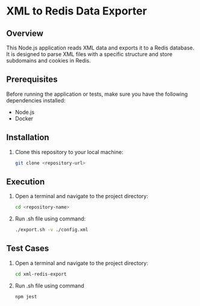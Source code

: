 # XML to Redis Data Exporter

## Overview

This Node.js application reads XML data and exports it to a Redis database. It is designed to parse XML files with a specific structure and store subdomains and cookies in Redis.

## Prerequisites

Before running the application or tests, make sure you have the following dependencies installed:

- Node.js
- Docker

## Installation

1. Clone this repository to your local machine:

   ```bash
   git clone <repository-url>

## Execution

1. Open a terminal and navigate to the project directory:

   ```bash
   cd <repository-name>
2. Run .sh file using command:

   ```bash
   ./export.sh -v ./config.xml

## Test Cases

1. Open a terminal and navigate to the project directory:

   ```bash
   cd xml-redis-export
2. Run .sh file using command

   ```bash
   npm jest
